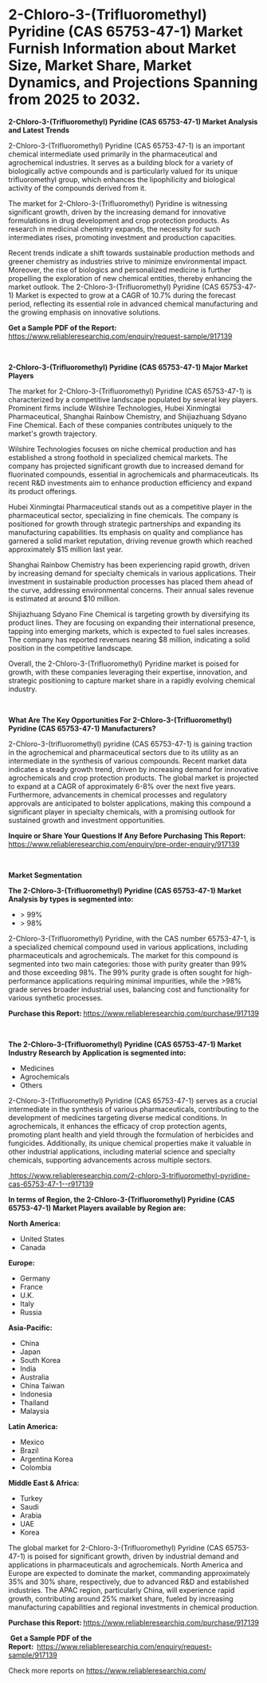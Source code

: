 <p><h1>2-Chloro-3-(Trifluoromethyl) Pyridine (CAS 65753-47-1) Market Furnish Information about Market Size, Market Share, Market Dynamics, and Projections Spanning from 2025 to 2032.</h1></p><p><strong>2-Chloro-3-(Trifluoromethyl) Pyridine (CAS 65753-47-1) Market Analysis and Latest Trends</strong></p>
<p><p>2-Chloro-3-(Trifluoromethyl) Pyridine (CAS 65753-47-1) is an important chemical intermediate used primarily in the pharmaceutical and agrochemical industries. It serves as a building block for a variety of biologically active compounds and is particularly valued for its unique trifluoromethyl group, which enhances the lipophilicity and biological activity of the compounds derived from it.</p><p>The market for 2-Chloro-3-(Trifluoromethyl) Pyridine is witnessing significant growth, driven by the increasing demand for innovative formulations in drug development and crop protection products. As research in medicinal chemistry expands, the necessity for such intermediates rises, promoting investment and production capacities.</p><p>Recent trends indicate a shift towards sustainable production methods and greener chemistry as industries strive to minimize environmental impact. Moreover, the rise of biologics and personalized medicine is further propelling the exploration of new chemical entities, thereby enhancing the market outlook. The 2-Chloro-3-(Trifluoromethyl) Pyridine (CAS 65753-47-1) Market is expected to grow at a CAGR of 10.7% during the forecast period, reflecting its essential role in advanced chemical manufacturing and the growing emphasis on innovative solutions.</p></p>
<p><strong>Get a Sample PDF of the Report:&nbsp;</strong> <a href="https://www.reliableresearchiq.com/enquiry/request-sample/917139?utm_campaign=2117&utm_medium=2&utm_source=Github&utm_content=ia&utm_term=01022025&utm_id=2-chloro-3-trifluoromethyl-pyridine-cas-65753-47-1">https://www.reliableresearchiq.com/enquiry/request-sample/917139</a></p>
<p>&nbsp;</p>
<p><strong>2-Chloro-3-(Trifluoromethyl) Pyridine (CAS 65753-47-1) Major Market Players</strong></p>
<p><p>The market for 2-Chloro-3-(Trifluoromethyl) Pyridine (CAS 65753-47-1) is characterized by a competitive landscape populated by several key players. Prominent firms include Wilshire Technologies, Hubei Xinmingtai Pharmaceutical, Shanghai Rainbow Chemistry, and Shijiazhuang Sdyano Fine Chemical. Each of these companies contributes uniquely to the market's growth trajectory.</p><p>Wilshire Technologies focuses on niche chemical production and has established a strong foothold in specialized chemical markets. The company has projected significant growth due to increased demand for fluorinated compounds, essential in agrochemicals and pharmaceuticals. Its recent R&D investments aim to enhance production efficiency and expand its product offerings.</p><p>Hubei Xinmingtai Pharmaceutical stands out as a competitive player in the pharmaceutical sector, specializing in fine chemicals. The company is positioned for growth through strategic partnerships and expanding its manufacturing capabilities. Its emphasis on quality and compliance has garnered a solid market reputation, driving revenue growth which reached approximately $15 million last year.</p><p>Shanghai Rainbow Chemistry has been experiencing rapid growth, driven by increasing demand for specialty chemicals in various applications. Their investment in sustainable production processes has placed them ahead of the curve, addressing environmental concerns. Their annual sales revenue is estimated at around $10 million.</p><p>Shijiazhuang Sdyano Fine Chemical is targeting growth by diversifying its product lines. They are focusing on expanding their international presence, tapping into emerging markets, which is expected to fuel sales increases. The company has reported revenues nearing $8 million, indicating a solid position in the competitive landscape.</p><p>Overall, the 2-Chloro-3-(Trifluoromethyl) Pyridine market is poised for growth, with these companies leveraging their expertise, innovation, and strategic positioning to capture market share in a rapidly evolving chemical industry.</p></p>
<p>&nbsp;</p>
<p><strong>What Are The Key Opportunities For 2-Chloro-3-(Trifluoromethyl) Pyridine (CAS 65753-47-1) Manufacturers?</strong></p>
<p><p>2-Chloro-3-(trifluoromethyl) pyridine (CAS 65753-47-1) is gaining traction in the agrochemical and pharmaceutical sectors due to its utility as an intermediate in the synthesis of various compounds. Recent market data indicates a steady growth trend, driven by increasing demand for innovative agrochemicals and crop protection products. The global market is projected to expand at a CAGR of approximately 6-8% over the next five years. Furthermore, advancements in chemical processes and regulatory approvals are anticipated to bolster applications, making this compound a significant player in specialty chemicals, with a promising outlook for sustained growth and investment opportunities.</p></p>
<p><strong>Inquire or Share Your Questions If Any Before Purchasing This Report:</strong> <a href="https://www.reliableresearchiq.com/enquiry/pre-order-enquiry/917139?utm_campaign=2117&utm_medium=2&utm_source=Github&utm_content=ia&utm_term=01022025&utm_id=2-chloro-3-trifluoromethyl-pyridine-cas-65753-47-1">https://www.reliableresearchiq.com/enquiry/pre-order-enquiry/917139</a></p>
<p>&nbsp;</p>
<p><strong>Market Segmentation</strong></p>
<p><strong>The 2-Chloro-3-(Trifluoromethyl) Pyridine (CAS 65753-47-1) Market Analysis by types is segmented into:</strong></p>
<p><ul><li>> 99%</li><li>> 98%</li></ul></p>
<p><p>2-Chloro-3-(Trifluoromethyl) Pyridine, with the CAS number 65753-47-1, is a specialized chemical compound used in various applications, including pharmaceuticals and agrochemicals. The market for this compound is segmented into two main categories: those with purity greater than 99% and those exceeding 98%. The 99% purity grade is often sought for high-performance applications requiring minimal impurities, while the >98% grade serves broader industrial uses, balancing cost and functionality for various synthetic processes.</p></p>
<p><strong>Purchase this Report:&nbsp;</strong><a href="https://www.reliableresearchiq.com/purchase/917139?utm_campaign=2117&utm_medium=2&utm_source=Github&utm_content=ia&utm_term=01022025&utm_id=2-chloro-3-trifluoromethyl-pyridine-cas-65753-47-1">https://www.reliableresearchiq.com/purchase/917139</a></p>
<p>&nbsp;</p>
<p><strong>The 2-Chloro-3-(Trifluoromethyl) Pyridine (CAS 65753-47-1) Market Industry Research by Application is segmented into:</strong></p>
<p><ul><li>Medicines</li><li>Agrochemicals</li><li>Others</li></ul></p>
<p><p>2-Chloro-3-(Trifluoromethyl) Pyridine (CAS 65753-47-1) serves as a crucial intermediate in the synthesis of various pharmaceuticals, contributing to the development of medicines targeting diverse medical conditions. In agrochemicals, it enhances the efficacy of crop protection agents, promoting plant health and yield through the formulation of herbicides and fungicides. Additionally, its unique chemical properties make it valuable in other industrial applications, including material science and specialty chemicals, supporting advancements across multiple sectors.</p></p>
<p><a href="https://www.reliableresearchiq.com/2-chloro-3-trifluoromethyl-pyridine-cas-65753-47-1--r917139?utm_campaign=2117&utm_medium=2&utm_source=Github&utm_content=ia&utm_term=01022025&utm_id=2-chloro-3-trifluoromethyl-pyridine-cas-65753-47-1">&nbsp;https://www.reliableresearchiq.com/2-chloro-3-trifluoromethyl-pyridine-cas-65753-47-1--r917139</a></p>
<p><strong>In terms of Region, the 2-Chloro-3-(Trifluoromethyl) Pyridine (CAS 65753-47-1) Market Players available by Region are:</strong></p>
<p>
    <p> <strong> North America: </strong>
        <ul>
            <li>United States</li>
            <li>Canada</li>
        </ul>
        </p> 
    <p> <strong> Europe: </strong>
        <ul>
            <li>Germany</li>
            <li>France</li>
            <li>U.K.</li>
            <li>Italy</li>
            <li>Russia</li>
        </ul>
        </p> 
    <p> <strong> Asia-Pacific: </strong>
        <ul>
            <li>China</li>
            <li>Japan</li>
            <li>South Korea</li>
            <li>India</li>
            <li>Australia</li>
            <li>China Taiwan</li>
            <li>Indonesia</li>
            <li>Thailand</li>
            <li>Malaysia</li>
        </ul>
        </p> 
    <p> <strong> Latin America: </strong>
        <ul>
            <li>Mexico</li>
            <li>Brazil</li>
            <li>Argentina Korea</li>
            <li>Colombia</li>
        </ul>
        </p> 
    <p> <strong> Middle East & Africa: </strong>
        <ul>
            <li>Turkey</li>
            <li>Saudi</li>
            <li>Arabia</li>
            <li>UAE</li>
            <li>Korea</li>
        </ul>
    </p>
    </p>
<p><p>The global market for 2-Chloro-3-(Trifluoromethyl) Pyridine (CAS 65753-47-1) is poised for significant growth, driven by industrial demand and applications in pharmaceuticals and agrochemicals. North America and Europe are expected to dominate the market, commanding approximately 35% and 30% share, respectively, due to advanced R&D and established industries. The APAC region, particularly China, will experience rapid growth, contributing around 25% market share, fueled by increasing manufacturing capabilities and regional investments in chemical production.</p></p>
<p><strong>Purchase this Report: </strong><a href="https://www.reliableresearchiq.com/purchase/917139?utm_campaign=2117&utm_medium=2&utm_source=Github&utm_content=ia&utm_term=01022025&utm_id=2-chloro-3-trifluoromethyl-pyridine-cas-65753-47-1">https://www.reliableresearchiq.com/purchase/917139</a></p>
<p>&nbsp;<strong>Get a Sample PDF of the Report:&nbsp;&nbsp;</strong><a href="https://www.reliableresearchiq.com/enquiry/request-sample/917139?utm_campaign=2117&utm_medium=2&utm_source=Github&utm_content=ia&utm_term=01022025&utm_id=2-chloro-3-trifluoromethyl-pyridine-cas-65753-47-1">https://www.reliableresearchiq.com/enquiry/request-sample/917139</a></p>
<p><strong></strong></p>
<p>Check more reports on <a href="https://www.reliableresearchiq.com/?utm_campaign=2117&utm_medium=2&utm_source=Github&utm_content=ia&utm_term=01022025&utm_id=2-chloro-3-trifluoromethyl-pyridine-cas-65753-47-1">https://www.reliableresearchiq.com/</a></p>